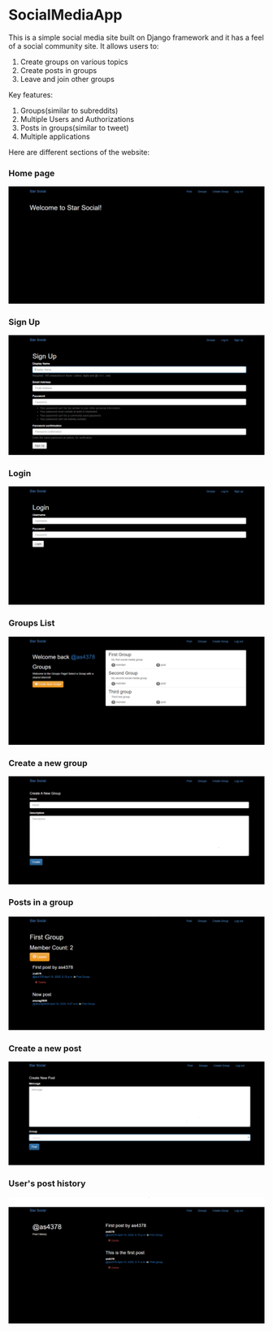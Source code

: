 # SocialMediaApp

This is a simple social media site built on Django framework and it has a feel of a social community site. It allows users to:
1. Create groups on various topics
2. Create posts in groups
3. Leave and join other groups

Key features:
1. Groups(similar to subreddits)
2. Multiple Users and Authorizations
3. Posts in groups(similar to tweet)
4. Multiple applications

Here are different sections of the website:

### Home page

![Home Page](https://github.com/as4378/SocialMediaApp/blob/master/static/images/HomePage.PNG)

### Sign Up 

![SignUp](https://github.com/as4378/SocialMediaApp/blob/master/static/images/SignUp.PNG)

### Login

![Login](https://github.com/as4378/SocialMediaApp/blob/master/static/images/Login.PNG)

### Groups List

![Groups List](https://github.com/as4378/SocialMediaApp/blob/master/static/images/Groups.PNG)

### Create a new group

![Create new group](https://github.com/as4378/SocialMediaApp/blob/master/static/images/CreateGroup.PNG)

### Posts in a group

![Posts in a group](https://github.com/as4378/SocialMediaApp/blob/master/static/images/PostsInGroup.PNG)

### Create a new post

![Create a new post](https://github.com/as4378/SocialMediaApp/blob/master/static/images/CreatePost.PNG)

### User's post history

![MemberPostHistory](https://github.com/as4378/SocialMediaApp/blob/master/static/images/MemberPostHistory.PNG)

